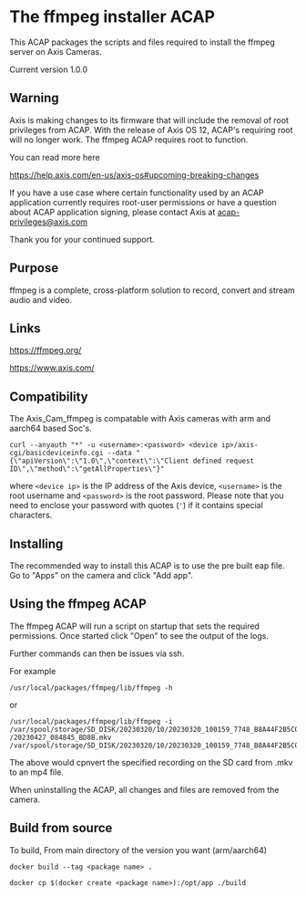 # The ffmpeg installer ACAP

This ACAP packages the scripts and files required to install the ffmpeg server on Axis Cameras.

Current version 1.0.0


## Warning
Axis is making changes to its firmware that will include the removal of root privileges from ACAP.
With the release of Axis OS 12, ACAP's requiring root will no longer work.
The ffmpeg ACAP requires root to function.
 
You can read more here
 
https://help.axis.com/en-us/axis-os#upcoming-breaking-changes

If you have a use case where certain functionality used by an ACAP application currently requires root-user permissions or have a question about ACAP application signing, please contact Axis at acap-privileges@axis.com

Thank you for your continued support.

## Purpose

ffmpeg is a complete, cross-platform solution to record, convert and stream audio and video.

## Links

https://ffmpeg.org/

https://www.axis.com/

## Compatibility

The Axis_Cam_ffmpeg is compatable with Axis cameras with arm and aarch64 based Soc's.

```
curl --anyauth "*" -u <username>:<password> <device ip>/axis-cgi/basicdeviceinfo.cgi --data "{\"apiVersion\":\"1.0\",\"context\":\"Client defined request ID\",\"method\":\"getAllProperties\"}"
```

where `<device ip>` is the IP address of the Axis device, `<username>` is the root username and `<password>` is the root password. Please
note that you need to enclose your password with quotes (`'`) if it contains special characters.

## Installing

The recommended way to install this ACAP is to use the pre built eap file.
Go to "Apps" on the camera and click "Add app".


## Using the ffmpeg ACAP

The ffmpeg ACAP will run a script on startup that sets the required permissions.
Once started click "Open" to see the output of the logs.

Further commands can then be issues via ssh.

For example
```
/usr/local/packages/ffmpeg/lib/ffmpeg -h
```
or
```
/usr/local/packages/ffmpeg/lib/ffmpeg -i /var/spool/storage/SD_DISK/20230320/10/20230320_100159_7748_B8A44F2B5C09/20230427_08
/20230427_084845_BD8B.mkv /var/spool/storage/SD_DISK/20230320/10/20230320_100159_7748_B8A44F2B5C09/20230427_08/20230427_084845_BD8B.mp4
```
The above would cpnvert the specified recording on the SD card from .mkv to an mp4 file.

When uninstalling the ACAP, all changes and files are removed from the camera.


## Build from source
To build, 
From main directory of the version you want (arm/aarch64)

```
docker build --tag <package name> . 
```
```
docker cp $(docker create <package name>):/opt/app ./build 
```





